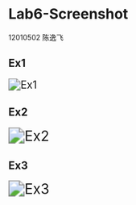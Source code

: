 # Lab6-Screenshot

12010502 陈逸飞

## Ex1

<img src="/Users/ericchen/Desktop/cppLab/Lab6/Ex1.png" alt="Ex1" style="zoom:150%;" />

## Ex2

<img src="/Users/ericchen/Desktop/cppLab/Lab6/Ex2.png" alt="Ex2" style="zoom:200%;" />

## Ex3

<img src="/Users/ericchen/Desktop/cppLab/Lab6/Ex3.png" alt="Ex3" style="zoom:200%;" />


